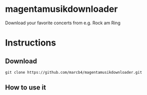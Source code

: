 # magentamusikdownloader
Download your favorite concerts from e.g. Rock am Ring 


# Instructions
## Download
```
git clone https://github.com/marcb4/magentamusikdownloader.git
```

## How to use it
